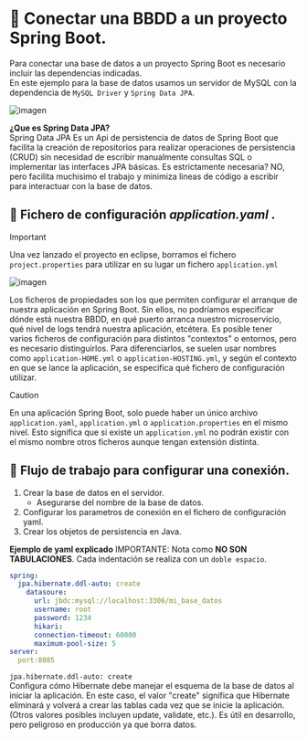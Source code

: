 # 📌 Conectar una BBDD a un proyecto Spring Boot.
Para conectar una base de datos a un proyecto Spring Boot es necesario incluir las dependencias indicadas.   
En este ejemplo para la base de datos usamos un servidor de MySQL con la dependencia de `MySQL Driver` y `Spring Data JPA`.   
   
![imagen](https://github.com/user-attachments/assets/9162e9af-88d6-4077-80e9-552f0e10e986)

**¿Que es Spring Data JPA?**   
Spring Data JPA Es un Api de persistencia de datos de Spring Boot que facilita la creación de repositorios para realizar operaciones de persistencia (CRUD) sin necesidad de 
escribir manualmente consultas SQL o implementar las interfaces JPA básicas. Es estrictamente necesaria? NO, pero facilita muchisimo el trabajo y minimiza lineas de código a 
escribir para interactuar con la base de datos.

   
## 🔹 Fichero de configuración _application.yaml_ .

>[!IMPORTANT]
>Una vez lanzado el proyecto en eclipse, borramos el fichero `project.properties` para utilizar en su lugar un fichero `application.yml`
>   
>![imagen](https://github.com/user-attachments/assets/2e848b19-92b0-43db-97cb-6071d8bd9a0d)

    
Los ficheros de propiedades son los que permiten configurar el arranque de nuestra aplicación en Spring Boot. Sin ellos, no podríamos especificar dónde está nuestra BBDD, 
en qué puerto arranca nuestro microservicio, qué nivel de logs tendrá nuestra aplicación, etcétera. Es posible tener varios ficheros de configuración para distintos "contextos" 
o entornos, pero es necesario distinguirlos. Para diferenciarlos, se suelen usar nombres como `application-HOME.yml` o `application-HOSTING.yml`, y según el contexto en que se lance 
la aplicación, se especifica qué fichero de configuración utilizar.
    
>[!Caution]
>En una aplicación Spring Boot, solo puede haber un único archivo `application.yaml`, `application.yml` o `application.properties` en el mismo nivel. Esto significa que si existe un
`application.yml` no podrán existir con el mismo nombre otros ficheros aunque tengan extensión distinta.
   

## 🔹 Flujo de trabajo para configurar una conexión.
1. Crear la base de datos en el servidor.
   - Asegurarse del nombre de la base de datos.
2. Configurar los parametros de conexión en el fichero de configuración yaml.
3. Crear los objetos de persistencia en Java.


**Ejemplo de yaml explicado**
IMPORTANTE: Nota como **NO SON TABULACIONES**. Cada indentación se realiza con un `doble espacio`.
```yaml
spring:
  jpa.hibernate.ddl-auto: create
    datasoure:
      url: jbdc:mysql://localhost:3306/mi_base_datos
      username: root
      password: 1234
      hikari:
      connection-timeout: 60000
      maximum-pool-size: 5
server:
  port:8085
```
   
`jpa.hibernate.ddl-auto: create`   
Configura cómo Hibernate debe manejar el esquema de la base de datos al iniciar la aplicación. En este caso, el valor "create" significa que Hibernate eliminará y volverá a crear las tablas cada vez que se inicie la aplicación. (Otros valores posibles incluyen update, validate, etc.). Es útil en desarrollo, pero peligroso en producción ya que borra datos.
